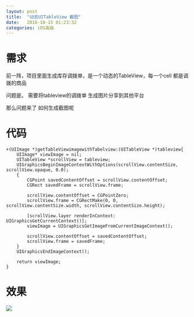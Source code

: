 ```yaml
---
layout: post
title:  "动态UITableView 截图"
date:   2016-10-15 01:23:32
categories: iOS高级
---
```


# 需求
前一阵，项目里面生成库存调拨单，是一个动态的TableView，每一个cell 都是调拨的商品

问题是。 需要将tableview的调拨单 生成图片分享到其他平台


那么问题来了  如何生成截图呢


# 代码

```
+(UIImage *)getTableViewimagewithTabelview:(UITableView *)tableview{
    UIImage* viewImage = nil;
    UITableView *scrollView = tableview;
    UIGraphicsBeginImageContextWithOptions(scrollView.contentSize, scrollView.opaque, 0.0);
    {
        CGPoint savedContentOffset = scrollView.contentOffset;
        CGRect savedFrame = scrollView.frame;
        
        scrollView.contentOffset = CGPointZero;
        scrollView.frame = CGRectMake(0, 0, scrollView.contentSize.width, scrollView.contentSize.height);
        
        [scrollView.layer renderInContext: UIGraphicsGetCurrentContext()];
        viewImage = UIGraphicsGetImageFromCurrentImageContext();
        
        scrollView.contentOffset = savedContentOffset;
        scrollView.frame = savedFrame;
    }
    UIGraphicsEndImageContext();
    
    return viewImage;
}
```

# 效果

![](http://ooo.0o0.ooo/2016/10/18/5806176691c1a.png)


